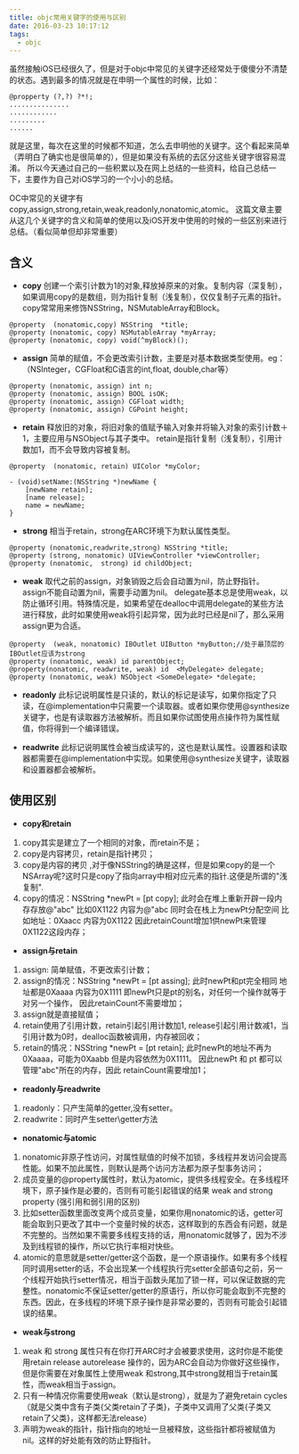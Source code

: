 ```yaml
---
title: objc常用关键字的使用与区别
date: 2016-03-23 10:17:12
tags:
  - objc
---
```


虽然接触iOS已经很久了，但是对于objc中常见的关键字还经常处于傻傻分不清楚的状态。遇到最多的情况就是在申明一个属性的时候，比如：
``` objc
@propperty (?,?) ?*!;
...............
............
.........
......
```
就是这里，每次在这里的时候都不知道，怎么去申明他的关键字。这个看起来简单（弄明白了确实也是很简单的），但是如果没有系统的去区分这些关键字很容易混淆。
所以今天通过自己的一些积累以及在网上总结的一些资料，给自己总结一下，主要作为自己对iOS学习的一个小小的总结。

OC中常见的关键字有copy,assign,strong,retain,weak,readonly,nonatomic,atomic。
这篇文章主要从这几个关键字的含义和简单的使用以及iOS开发中使用的时候的一些区别来进行总结。（看似简单但却非常重要）

<!-- more -->

## 含义
* **copy** 创建一个索引计数为1的对象,释放掉原来的对象。复制内容（深复制），如果调用copy的是数组，则为指针复制（浅复制），仅仅复制子元素的指针。copy常常用来修饰NSString，NSMutableArray和Block。
``` objc
@property  (nonatomic,copy) NSString  *title;
@property (nonatomic, copy) NSMutableArray *myArray;
@property (nonatomic, copy) void(^myBlock)();
```
* **assign** 简单的赋值，不会更改索引计数，主要是对基本数据类型使用。eg：（NSInteger，CGFloat和C语言的int,float, double,char等）
``` objc
@property (nonatomic, assign) int n;
@property (nonatomic, assign) BOOL isOK;
@property (nonatomic, assign) CGFloat width;
@property (nonatomic, assign) CGPoint height;
```
* **retain**
释放旧的对象，将旧对象的值赋予输入对象并将输入对象的索引计数＋1，主要应用与NSObject与其子类中。 retain是指针复制（浅复制），引用计数加1，而不会导致内容被复制。
``` objc
@property  (nonatomic, retain) UIColor *myColor;

- (void)setName:(NSString *)newName {
    [newName retain];
    [name release];  
    name = newName;  
}

```

* **strong**
相当于retain，strong在ARC环境下为默认属性类型。
``` objc
@property (nonatomic,readwrite,strong) NSString *title;
@property (strong, nonatomic) UIViewController *viewController;
@property (nonatomic,  strong) id childObject;
```

* **weak**
取代之前的assign，对象销毁之后会自动置为nil，防止野指针。
assign不能自动置为nil，需要手动置为nil。
delegate基本总是使用weak，以防止循环引用。特殊情况是，如果希望在dealloc中调用delegate的某些方法进行释放，此时如果使用weak将引起异常，因为此时已经是nil了，那么采用assign更为合适。
``` objc
@property  (weak, nonatomic) IBOutlet UIButton *myButton;//处于最顶层的IBOutlet应该为strong
@property (nonatomic, weak) id parentObject;
@property(nonatomic, readwrite, weak) id  <MyDelegate> delegate;
@property (nonatomic, weak) NSObject <SomeDelegate> *delegate;
```

* **readonly**
此标记说明属性是只读的，默认的标记是读写，如果你指定了只读，在@implementation中只需要一个读取器。或者如果你使用@synthesize关键字，也是有读取器方法被解析。而且如果你试图使用点操作符为属性赋值，你将得到一个编译错误。

* **readwrite**
此标记说明属性会被当成读写的，这也是默认属性。设置器和读取器都需要在@implementation中实现。如果使用@synthesize关键字，读取器和设置器都会被解析。

## 使用区别
* **copy和retain**
1. copy其实是建立了一个相同的对象，而retain不是；
2. copy是内容拷贝，retain是指针拷贝；
3. copy是内容的拷贝 ,对于像NSString的确是这样，但是如果copy的是一个NSArray呢?这时只是copy了指向array中相对应元素的指针.这便是所谓的"浅复制".
4. copy的情况：NSString *newPt = [pt copy];
此时会在堆上重新开辟一段内存存放@"abc" 比如0X1122 内容为@"abc 同时会在栈上为newPt分配空间 比如地址：0Xaacc 内容为0X1122 因此retainCount增加1供newPt来管理0X1122这段内存；
* **assign与retain**
1. assign: 简单赋值，不更改索引计数；
2. assign的情况：NSString *newPt = [pt assing];
此时newPt和pt完全相同 地址都是0Xaaaa 内容为0X1111 即newPt只是pt的别名，对任何一个操作就等于对另一个操作， 因此retainCount不需要增加；
3. assign就是直接赋值；
4. retain使用了引用计数，retain引起引用计数加1, release引起引用计数减1，当引用计数为0时，dealloc函数被调用，内存被回收；
5. retain的情况：NSString *newPt = [pt retain];
此时newPt的地址不再为0Xaaaa，可能为0Xaabb 但是内容依然为0X1111。 因此newPt 和 pt 都可以管理"abc"所在的内存，因此 retainCount需要增加1；
* **readonly与readwrite**
1. readonly：只产生简单的getter,没有setter。
2. readwrite：同时产生setter\getter方法
* **nonatomic与atomic**
1. nonatomic非原子性访问，对属性赋值的时候不加锁，多线程并发访问会提高性能。如果不加此属性，则默认是两个访问方法都为原子型事务访问；
2. 成员变量的@property属性时，默认为atomic，提供多线程安全。在多线程环境下，原子操作是必要的，否则有可能引起错误的结果
weak and strong property (强引用和弱引用的区别)
3. 比如setter函数里面改变两个成员变量，如果你用nonatomic的话，getter可能会取到只更改了其中一个变量时候的状态，这样取到的东西会有问题，就是不完整的。当然如果不需要多线程支持的话，用nonatomic就够了，因为不涉及到线程锁的操作，所以它执行率相对快些。
4. atomic的意思就是setter/getter这个函数，是一个原语操作。如果有多个线程同时调用setter的话，不会出现某一个线程执行完setter全部语句之前，另一个线程开始执行setter情况，相当于函数头尾加了锁一样，可以保证数据的完整性。nonatomic不保证setter/getter的原语行，所以你可能会取到不完整的东西。因此，在多线程的环境下原子操作是非常必要的，否则有可能会引起错误的结果。

* **weak与strong**
1. weak 和 strong 属性只有在你打开ARC时才会被要求使用，这时你是不能使用retain release autorelease 操作的，因为ARC会自动为你做好这些操作，但是你需要在对象属性上使用weak 和strong,其中strong就相当于retain属性，而weak相当于assign。
2. 只有一种情况你需要使用weak（默认是strong），就是为了避免retain cycles（就是父类中含有子类{父类retain了子类}，子类中又调用了父类{子类又retain了父类}，这样都无法release）
3. 声明为weak的指针，指针指向的地址一旦被释放，这些指针都将被赋值为nil。这样的好处能有效的防止野指针。
